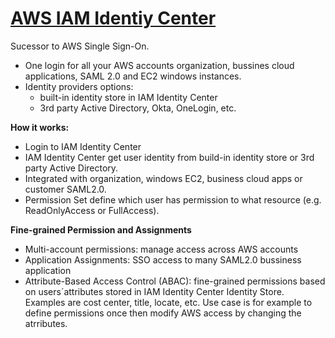 # [AWS IAM Identiy Center](https://docs.aws.amazon.com/singlesignon/latest/userguide/what-is.html)

Sucessor to AWS Single Sign-On.

- One login for all your AWS accounts organization, bussines cloud applications, SAML 2.0 and EC2 windows instances.
- Identity providers options: 
  - built-in identity store in IAM Identity Center
  - 3rd party Active Directory, Okta, OneLogin, etc.



**How it works:**

- Login to IAM Identity Center
- IAM Identity Center get user identity from build-in identity store or 3rd party Active Directory.
- Integrated with organization, windows EC2, business cloud apps or customer SAML2.0.
- Permission Set define which user has permission to what resource (e.g. ReadOnlyAccess or FullAccess).



**Fine-grained Permission and Assignments**

- Multi-account permissions: manage access across AWS accounts
- Application Assignments: SSO access to many SAML2.0 bussiness application
- Attribute-Based Access Control (ABAC): fine-grained permissions based on users´attributes stored in IAM Identity Center Identity Store. Examples are cost center, title, locate, etc. Use case is for example to define permissions once then modify AWS access by changing the atrributes.
